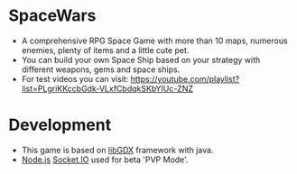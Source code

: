 # SpaceWars
- A comprehensive RPG Space Game with more than 10 maps, numerous enemies, plenty of items and a little cute pet. 
- You can build your own Space Ship based on your strategy with different weapons, gems and space ships.
- For test videos you can visit: https://youtube.com/playlist?list=PLgriKKccbGdk-VLxfCbdqkSKbYIUc-ZNZ 

# Development
- This game is based on [libGDX](https://libgdx.com/ "libGDX")  framework with java.
- [Node.js](https://nodejs.org/en/) [Socket.IO](https://socket.io/) used for beta 'PVP Mode'. 
